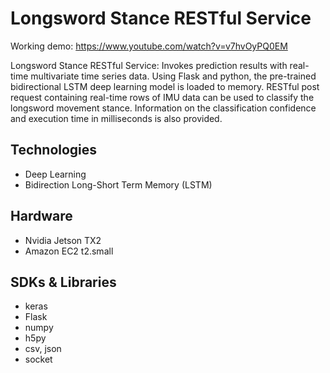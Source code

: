 # Longsword Stance RESTful Service #

Working demo: https://www.youtube.com/watch?v=v7hvOyPQ0EM

Longsword Stance RESTful Service: Invokes prediction results with real-time multivariate time series data. Using Flask and python, the pre-trained bidirectional LSTM deep learning model is loaded to memory. RESTful post request containing real-time rows of IMU data can be used to classify the longsword movement stance. Information on the classification confidence and execution time in milliseconds is also provided.

## Technologies
- Deep Learning
- Bidirection Long-Short Term Memory (LSTM)

## Hardware
- Nvidia Jetson TX2
- Amazon EC2 t2.small

## SDKs & Libraries
- keras
- Flask
- numpy
- h5py
- csv, json
- socket